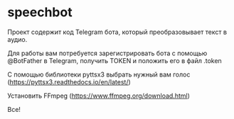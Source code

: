 # speechbot
Проект содержит код Telegram бота, который преобразовывает текст в аудио.

Для работы вам потребуется зарегистрировать бота с помощью @BotFather в Telegram, получить TOKEN и положить его в файл .token

С помощью библиотеки pyttsx3 выбрать нужный вам голос (https://pyttsx3.readthedocs.io/en/latest/)

Установить FFmpeg (https://www.ffmpeg.org/download.html)

Все!
